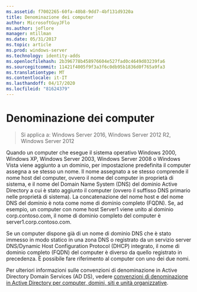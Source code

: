 ```yaml
---
ms.assetid: f7002265-60fa-40b8-9dd7-4bf131d9320a
title: Denominazione dei computer
author: MicrosoftGuyJFlo
ms.author: joflore
manager: mtillman
ms.date: 05/31/2017
ms.topic: article
ms.prod: windows-server
ms.technology: identity-adds
ms.openlocfilehash: 2b396778b458976604e527fad0c4649d03239fa6
ms.sourcegitcommit: 11421f4005f9f3a3f6c0db95b1836d0f765a9fa3
ms.translationtype: MT
ms.contentlocale: it-IT
ms.lasthandoff: 04/17/2020
ms.locfileid: "81624379"
---
```

# <a name="computer-naming"></a>Denominazione dei computer

> Si applica a: Windows Server 2016, Windows Server 2012 R2, Windows Server 2012

Quando un computer che esegue il sistema operativo Windows 2000, Windows XP, Windows Server 2003, Windows Server 2008 o Windows Vista viene aggiunto a un dominio, per impostazione predefinita il computer assegna a se stesso un nome. Il nome assegnato a se stesso comprende il nome host del computer, ovvero il nome del computer in proprietà di sistema, e il nome del Domain Name System (DNS) del dominio Active Directory a cui è stato aggiunto il computer (ovvero il suffisso DNS primario nelle proprietà di sistema). La concatenazione del nome host e del nome DNS del dominio è nota come nome di dominio completo (FQDN). Se, ad esempio, un computer con nome host Server1 viene unito al dominio corp.contoso.com, il nome di dominio completo del computer è server1.corp.contoso.com.

Se un computer dispone già di un nome di dominio DNS che è stato immesso in modo statico in una zona DNS o registrato da un servizio server DNS/Dynamic Host Configuration Protocol (DHCP) integrato, il nome di dominio completo (FQDN) del computer è diverso da quello registrato in precedenza. È possibile fare riferimento al computer con uno dei due nomi.

Per ulteriori informazioni sulle convenzioni di denominazione in Active Directory Domain Services (AD DS), vedere [convenzioni di denominazione in Active Directory per computer, domini, siti e unità organizzative](https://support.microsoft.com/help/909264/).

